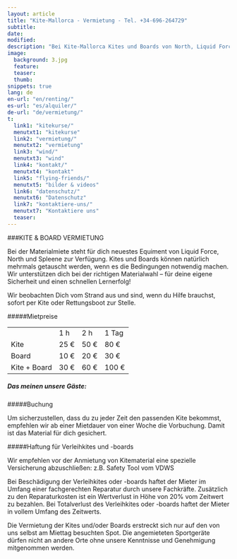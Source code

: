 ```yaml
---
layout: article
title: "Kite-Mallorca - Vermietung - Tel. +34-696-264729"
subtitle:
date: 
modified:
description: "Bei Kite-Mallorca Kites und Boards von North, Liquid Force, Mutiny, Spleene und All Ride mieten und ausleihen. Trapez und Neo sind auch dabei"
image:
  background: 3.jpg
  feature:
  teaser:
  thumb:
snippets: true
lang: de
en-url: "en/renting/"
es-url: "es/alquiler/"
de-url: "de/vermietung/"
t:
  link1: "kitekurse/"
  menutxt1: "kitekurse"
  link2: "vermietung/"
  menutxt2: "vermietung"
  link3: "wind/"
  menutxt3: "wind"
  link4: "kontakt/"
  menutxt4: "kontakt"
  link5: "flying-friends/"
  menutxt5: "bilder & videos"
  link6: "datenschutz/"
  menutxt6: "Datenschutz"
  link7: "kontaktiere-uns/"
  menutxt7: "Kontaktiere uns"
  teaser:
---
```


###KITE & BOARD VERMIETUNG

Bei der Materialmiete steht für dich neuestes Equiment von Liquid Force, North und Spleene zur Verfügung. Kites und Boards können natürlich mehrmals getauscht werden, wenn es die Bedingungen notwendig machen. Wir unterstützen dich bei der richtigen Materialwahl – für deine eigene Sicherheit und einen schnellen Lernerfolg!

Wir beobachten Dich vom Strand aus und sind, wenn du Hilfe brauchst, sofort per Kite oder Rettungsboot zur Stelle.

#####Mietpreise

<table>
  <tr>
    <td></td>
    <td>1 h</td>
    <td>2 h</td>
    <td>1 Tag</td>
  </tr>
  <tr>
    <td>Kite</td>
    <td>25 €</td>
    <td>50 €</td>
    <td>80 €</td>
  </tr>
  <tr>
    <td>Board</td>
    <td>10 €</td>
    <td>20 €</td>
    <td>30 €</td>
  </tr> 
  <tr>
    <td>Kite + Board</td>
    <td>30 €</td>
    <td>60 €</td>
    <td>100 €</td>
  </tr>     
</table> 

##### Das meinen unsere Gäste:

<div class="g-post" data-href="https://plus.google.com/+KitesurfMallorca/posts/RykZZVhRU6a"></div>

#####Buchung

Um sicherzustellen, dass du zu jeder Zeit den passenden Kite bekommst, empfehlen wir ab einer Mietdauer von einer Woche die Vorbuchung. Damit ist das Material für dich gesichert.

#####Haftung für Verleihkites und -boards

Wir empfehlen vor der Anmietung von Kitematerial eine spezielle Versicherung abzuschließen: z.B. Safety Tool vom VDWS

Bei Beschädigung der Verleihkites oder -boards haftet der Mieter im Umfang einer fachgerechten Reparatur durch unsere Fachkräfte. Zusätzlich zu den Reparaturkosten ist ein Wertverlust in Höhe von 20% vom Zeitwert zu bezahlen. Bei Totalverlust des Verleihkites oder -boards haftet der Mieter in vollem Umfang des Zeitwerts.

Die Vermietung der Kites und/oder Boards erstreckt sich nur auf den von uns selbst am Miettag besuchten Spot. Die angemieteten Sportgeräte dürfen nicht an andere Orte ohne unsere Kenntnisse und Genehmigung mitgenommen werden.
